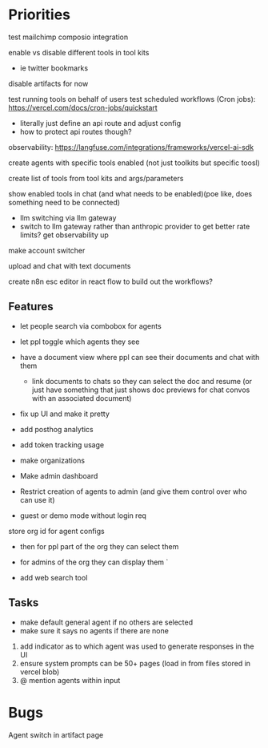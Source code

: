 # Priorities

test mailchimp composio integration

enable vs disable different tools in tool kits

- ie twitter bookmarks

disable artifacts for now

test running tools on behalf of users
test scheduled workflows (Cron jobs): https://vercel.com/docs/cron-jobs/quickstart

- literally just define an api route and adjust config
- how to protect api routes though?

observability: https://langfuse.com/integrations/frameworks/vercel-ai-sdk

create agents with specific tools enabled (not just toolkits but specific toosl)

create list of tools from tool kits and args/parameters

show enabled tools in chat (and what needs to be enabled)(poe like, does something need to be connected)

- llm switching via llm gateway
- switch to llm gateway rather than anthropic provider to get better rate limits?
  get observability up

make account switcher

upload and chat with text documents

create n8n esc editor in react flow to build out the workflows?

## Features

- let people search via combobox for agents
- let ppl toggle which agents they see
- have a document view where ppl can see their documents and chat with them

  - link documents to chats so they can select the doc and resume (or just have something that just shows doc previews for chat convos with an associated document)

- fix up UI and make it pretty
- add posthog analytics
- add token tracking usage
- make organizations
- Make admin dashboard
- Restrict creation of agents to admin (and give them control over who can use it)

- guest or demo mode without login req

store org id for agent configs

- then for ppl part of the org they can select them
- for admins of the org they can display them `

- add web search tool

## Tasks

- make default general agent if no others are selected
- make sure it says no agents if there are none

1. add indicator as to which agent was used to generate responses in the UI
2. ensure system prompts can be 50+ pages (load in from files stored in vercel blob)
3. @ mention agents within input

# Bugs

Agent switch in artifact page
